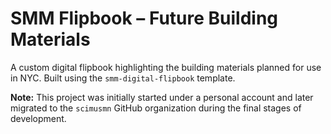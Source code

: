 # SMM Flipbook – Future Building Materials

A custom digital flipbook highlighting the building materials planned for use in NYC. Built using the `smm-digital-flipbook` template.

**Note:** This project was initially started under a personal account and later migrated to the `scimusmn` GitHub organization during the final stages of development.
